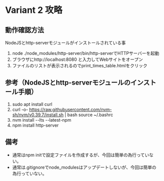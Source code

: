 # Variant 2 攻略

## 動作確認方法

NodeJSとhttp-serverモジュールがインストールされている事

1. node ./node_modules/http-server/bin/http-serverでHTTPサーバーを起動
1. ブラウザにhttp://localhost:8080 と入力してWebサイトをオープン
1. ファイルのリストが表示されるのでprint_times_table.htmlをクリック

## 参考（NodeJSとhttp-serverモジュールのインストール手順）

1. sudo apt install curl
1. curl -o- https://raw.githubusercontent.com/nvm-sh/nvm/v0.39.7/install.sh | bash
source ~/.bashrc
1. nvm install --lts --latest-npm
1. npm install http-server

## 備考
- 通常はnpm initで設定ファイルを作成するが、今回は簡単の為行っていない。
- 通常は.gitignoreでnode_modulesはアップデートしないが、今回は簡単の為行っていない。